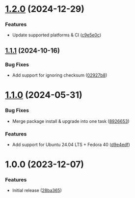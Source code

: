 # [1.2.0](https://github.com/de-it-krachten/ansible-role-chocolatey/compare/v1.1.1...v1.2.0) (2024-12-29)


### Features

* Update supported platforms & CI ([c9e5e0c](https://github.com/de-it-krachten/ansible-role-chocolatey/commit/c9e5e0c6ffcdd516b8f8e2fceb0340dcf344ec5a))

## [1.1.1](https://github.com/de-it-krachten/ansible-role-chocolatey/compare/v1.1.0...v1.1.1) (2024-10-16)


### Bug Fixes

* Add support for ignoring checksum ([02927b8](https://github.com/de-it-krachten/ansible-role-chocolatey/commit/02927b88e6730d0dd281803207f499aa8cee3116))

# [1.1.0](https://github.com/de-it-krachten/ansible-role-chocolatey/compare/v1.0.0...v1.1.0) (2024-05-31)


### Bug Fixes

* Merge package install & upgrade into one task ([8926653](https://github.com/de-it-krachten/ansible-role-chocolatey/commit/89266539cde5eba30760add0f768cdbc7908aa88))


### Features

* Add support for Ubuntu 24.04 LTS + Fedora 40 ([d9e4edf](https://github.com/de-it-krachten/ansible-role-chocolatey/commit/d9e4edf321bd955b49c6b6e873f5e42d0e209ffc))

# 1.0.0 (2023-12-07)


### Features

* Initial release ([28ba365](https://github.com/de-it-krachten/ansible-role-chocolatey/commit/28ba3659d2c0705c5a320fd88bd0265ddec71191))

